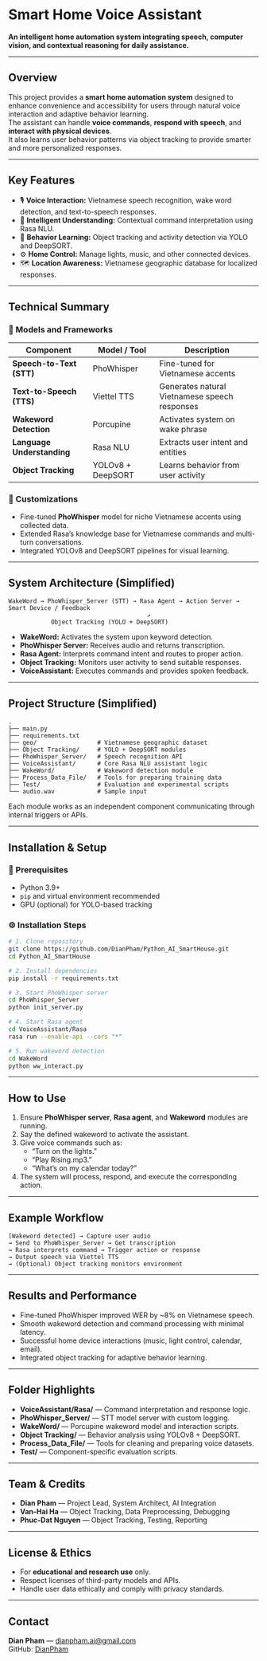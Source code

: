 # Smart Home Voice Assistant
**An intelligent home automation system integrating speech, computer vision, and contextual reasoning for daily assistance.**

---

## Overview
This project provides a **smart home automation system** designed to enhance convenience and accessibility for users through natural voice interaction and adaptive behavior learning.  
The assistant can handle **voice commands**, **respond with speech**, and **interact with physical devices**.  
It also learns user behavior patterns via object tracking to provide smarter and more personalized responses.

---

## Key Features
- 🎙️ **Voice Interaction:** Vietnamese speech recognition, wake word detection, and text-to-speech responses.  
- 🧠 **Intelligent Understanding:** Contextual command interpretation using Rasa NLU.  
- 🧩 **Behavior Learning:** Object tracking and activity detection via YOLO and DeepSORT.  
- ⚙️ **Home Control:** Manage lights, music, and other connected devices.  
- 🗺️ **Location Awareness:** Vietnamese geographic database for localized responses.  

---

## Technical Summary
### 🧱 Models and Frameworks
| Component | Model / Tool | Description |
|------------|---------------|-------------|
| **Speech-to-Text (STT)** | PhoWhisper | Fine-tuned for Vietnamese accents |
| **Text-to-Speech (TTS)** | Viettel TTS | Generates natural Vietnamese speech responses |
| **Wakeword Detection** | Porcupine | Activates system on wake phrase |
| **Language Understanding** | Rasa NLU | Extracts user intent and entities |
| **Object Tracking** | YOLOv8 + DeepSORT | Learns behavior from user activity |

### 🧩 Customizations
- Fine-tuned **PhoWhisper** model for niche Vietnamese accents using collected data.  
- Extended Rasa’s knowledge base for Vietnamese commands and multi-turn conversations.  
- Integrated YOLOv8 and DeepSORT pipelines for visual learning.

---

## System Architecture (Simplified)

```
WakeWord → PhoWhisper_Server (STT) → Rasa Agent → Action Server → Smart Device / Feedback
                                       ↗ 
            Object Tracking (YOLO + DeepSORT)
```

- **WakeWord:** Activates the system upon keyword detection.  
- **PhoWhisper Server:** Receives audio and returns transcription.  
- **Rasa Agent:** Interprets command intent and routes to proper action.  
- **Object Tracking:** Monitors user activity to send suitable responses.  
- **VoiceAssistant:** Executes commands and provides spoken feedback.

---

## Project Structure (Simplified)
```
.
├── main.py
├── requirements.txt
├── geo/                 # Vietnamese geographic dataset
├── Object Tracking/     # YOLO + DeepSORT modules
├── PhoWhisper_Server/   # Speech recognition API
├── VoiceAssistant/      # Core Rasa NLU assistant logic
├── WakeWord/            # Wakeword detection module
├── Process_Data_File/   # Tools for preparing training data
├── Test/                # Evaluation and experimental scripts
└── audio.wav            # Sample input
```

Each module works as an independent component communicating through internal triggers or APIs.

---

## Installation & Setup

### 🧰 Prerequisites
- Python 3.9+  
- `pip` and virtual environment recommended  
- GPU (optional) for YOLO-based tracking

### ⚙️ Installation Steps
```bash
# 1. Clone repository
git clone https://github.com/DianPham/Python_AI_SmartHouse.git
cd Python_AI_SmartHouse

# 2. Install dependencies
pip install -r requirements.txt

# 3. Start PhoWhisper server
cd PhoWhisper_Server
python init_server.py

# 4. Start Rasa agent
cd VoiceAssistant/Rasa
rasa run --enable-api --cors "*"

# 5. Run wakeword detection
cd WakeWord
python ww_interact.py
```

---

## How to Use

1. Ensure **PhoWhisper server**, **Rasa agent**, and **Wakeword** modules are running.  
2. Say the defined wakeword to activate the assistant.  
3. Give voice commands such as:  
   - “Turn on the lights.”  
   - “Play Rising.mp3.”  
   - “What’s on my calendar today?”  
4. The system will process, respond, and execute the corresponding action.  

---

## Example Workflow
```
[Wakeword detected] → Capture user audio
→ Send to PhoWhisper_Server → Get transcription
→ Rasa interprets command → Trigger action or response
→ Output speech via Viettel TTS
→ (Optional) Object tracking monitors environment
```

---

## Results and Performance
- Fine-tuned PhoWhisper improved WER by ~8% on Vietnamese speech.  
- Smooth wakeword detection and command processing with minimal latency.  
- Successful home device interactions (music, light control, calendar, email).  
- Integrated object tracking for adaptive behavior learning.

---

## Folder Highlights

- **VoiceAssistant/Rasa/** — Command interpretation and response logic.  
- **PhoWhisper_Server/** — STT model server with custom logging.  
- **WakeWord/** — Porcupine wakeword model and interaction scripts.  
- **Object Tracking/** — Behavior analysis using YOLOv8 + DeepSORT.  
- **Process_Data_File/** — Tools for cleaning and preparing voice datasets.  
- **Test/** — Component-specific evaluation scripts.

---

## Team & Credits
- **Dian Pham** — Project Lead, System Architect, AI Integration  
- **Van-Hai Ha** — Object Tracking, Data Preprocessing, Debugging  
- **Phuc-Dat Nguyen** — Object Tracking, Testing, Reporting

---

## License & Ethics
- For **educational and research use** only.  
- Respect licenses of third-party models and APIs.  
- Handle user data ethically and comply with privacy standards.

---

## Contact
**Dian Pham** — dianpham.ai@gmail.com  
GitHub: [DianPham](https://github.com/DianPham)
